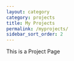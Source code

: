 ```yaml
---
layout: category
category: projects
title: My Projects
permalink: /myprojects/
sidebar_sort_order: 2
---
```


This is a Project Page
